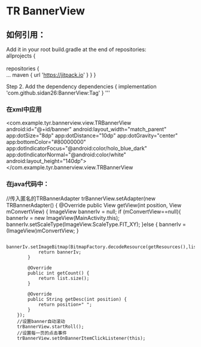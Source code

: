 # TR BannerView

## 如何引用：  
Add it in your root build.gradle at the end of repositories: <br /> 
allprojects {<br />  
repositories {<br />
			...
			maven { url 'https://jitpack.io' }
		}
	}
  
  Step 2. Add the dependency
  dependencies {
	        implementation 'com.github.sidan26:BannerView:Tag'
	}
	'''
### 在xml中应用
  <com.example.tyr.bannerview.view.TRBannerView
        android:id="@+id/banner"
        android:layout_width="match_parent"
        <!--小圆点大小-->
        app:dotSize="8dp"
         <!--小圆点距离-->
        app:dotDistance="10dp"
         <!--小圆点位置-->
        app:dotGravity="center"
         <!--底边栏颜色-->
        app:bottomColor="#80000000"
         <!--小圆点选中颜色-->
        app:dotIndicatorFocus="@android:color/holo_blue_dark"
         <!--小圆点未选中颜色-->
        app:dotIndicatorNormal="@android:color/white"
        android:layout_height="140dp">
    </com.example.tyr.bannerview.view.TRBannerView

### 在java代码中：
   //传入匿名的TRBannerAdapter
   trBannerView.setAdapter(new TRBannerAdapter() {
            @Override
            public View getView(int position, View mConvertView) {
                ImageView bannerIv = null;
                if (mConvertView==null){
                    bannerIv = new ImageView(MainActivity.this);
                    bannerIv.setScaleType(ImageView.ScaleType.FIT_XY);
                }else {
                    bannerIv = (ImageView)mConvertView;
                }

                bannerIv.setImageBitmap(BitmapFactory.decodeResource(getResources(),list.get(position)));
                return bannerIv;
            }

            @Override
            public int getCount() {
                return list.size();
            }

            @Override
            public String getDesc(int position) {
                return position+" ";
            }
        });
        //设置banner自动滚动
        trBannerView.startRoll();
        //设置每一页的点击事件
        trBannerView.setOnBannerItemClickListener(this);
